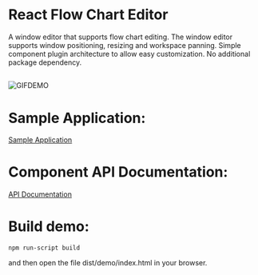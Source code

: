 # React Flow Chart Editor
A window editor that supports flow chart editing. The window editor supports window positioning,
resizing and workspace panning. Simple component plugin architecture to allow easy customization.
No additional package dependency. 

##
![GIFDEMO](https://media.giphy.com/media/Kg8rEU55PgbyfjtF23/giphy.gif)



# Sample Application:
[Sample Application](https://github.com/aislelabs/react-flowchart-editor/blob/master/src/demo/App.js)

# Component API Documentation:
[API Documentation](https://github.com/aislelabs/react-flowchart-editor/blob/master/src/AlWindowEditor.js#L1042)

 
# Build demo:
```
npm run-script build
```
and then open the file dist/demo/index.html in your browser.
